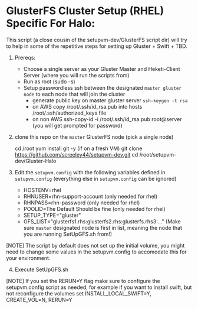 # GlusterFS Cluster Setup (RHEL) Specific For Halo:
This script (a close cousin of the setupvm-dev/GlusterFS script dir) will try to help in some of the repetitive steps for setting up Gluster + Swift + TBD.

1.  Prereqs:
      - Choose a single server as your Gluster Master and Heketi-Client Server (where you will run the scripts from)
      - Run as root (sudo -s)
      - Setup passwordless ssh between the designated `master gluster node` to each node that will join the cluster
          - generate public key on master gluster server  ```ssh-keygen -t rsa``` 
          - on AWS copy /root/.ssh/id_rsa.pub into hosts /root/.ssh/authorized_keys file
          - on non AWS ssh-copy-id -i /root/.ssh/id_rsa.pub root@server (you will get prompted for password)

2.  clone this repo on the `master` GlusterFS node (pick a single node)

	cd /root
	yum install git -y  (if on a fresh VM)
        git clone https://github.com/screeley44/setupvm-dev.git
        cd /root/setupvm-dev/Gluster-Halo

3.  Edit the `setupvm.config` with the following variables defined in `setupvm.config` (everything else in `setupvm.config` can be ignored)
      - HOSTENV=rhel
      - RHNUSER=rhn-support-account (only needed for rhel)
      - RHNPASS=rhn-password (only needed for rhel)
      - POOLID=The Default Should be fine  (only needed for rhel)
      - SETUP_TYPE="gluster" 
      - GFS_LIST="glusterfs1.rhs:glusterfs2.rhs:glusterfs.rhs3:..." (Make sure `master` designated node is first in list, meaning the node that you are running SetUpGFS.sh from!)

[NOTE] The script by default does not set up the initial volume, you might need to change some values in the setupvm.config to accomodate this for your environment.

4. Execute SetUpGFS.sh

[NOTE] If you set the RERUN=Y flag make sure to configure the setupvm.config script as needed, for example if you want to install swift, but not reconfigure the volumes set INSTALL_LOCAL_SWIFT=Y, CREATE_VOL=N, RERUN=Y
